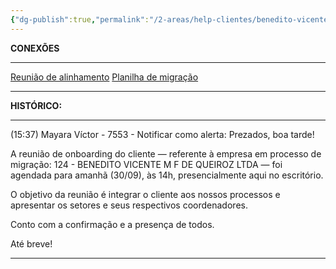 ```yaml
---
{"dg-publish":true,"permalink":"/2-areas/help-clientes/benedito-vicente-124/","dgPassFrontmatter":true,"created":"2025-09-29T15:43:42.898-03:00","updated":"2025-10-03T00:22:39.323-03:00"}
---
```


**CONEXÕES**
___
[Reunião de alinhamento](https://mail.google.com/mail/u/1/?pli=1#inbox/FMfcgzQcpwvCtsHqVDFZGZsSxxCBBljw)
[Planilha de migração](https://docs.google.com/spreadsheets/d/12k77gFCyjKuidKQoU-tztPxaiXHbVTNzt7jndmqGNTw/edit?gid=1978312704#gid=1978312704)
___





**HISTÓRICO:**
___
(15:37) Mayara Víctor - 7553 - Notificar como alerta: Prezados, boa tarde!

A reunião de onboarding do cliente — referente à empresa em processo de migração: 124 - BENEDITO VICENTE M F DE QUEIROZ LTDA — foi agendada para amanhã (30/09), às 14h, presencialmente aqui no escritório. 

O objetivo da reunião é integrar o cliente aos nossos processos e apresentar os setores e seus respectivos coordenadores.

Conto com a confirmação e a presença de todos.

Até breve!
___